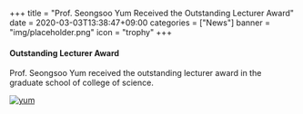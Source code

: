 +++
title = "Prof. Seongsoo Yum Received the Outstanding Lecturer Award"
date = 2020-03-03T13:38:47+09:00
categories = ["News"]
banner = "img/placeholder.png"
icon = "trophy"
+++

<!--more-->

#### Outstanding Lecturer Award
Prof. Seongsoo Yum received the outstanding lecturer award in the graduate school of college of science.
<br>

[![yum](../../../../../img/people/seongsooyum.jpg)](../../../../../people/seongsooyum)

<br>
